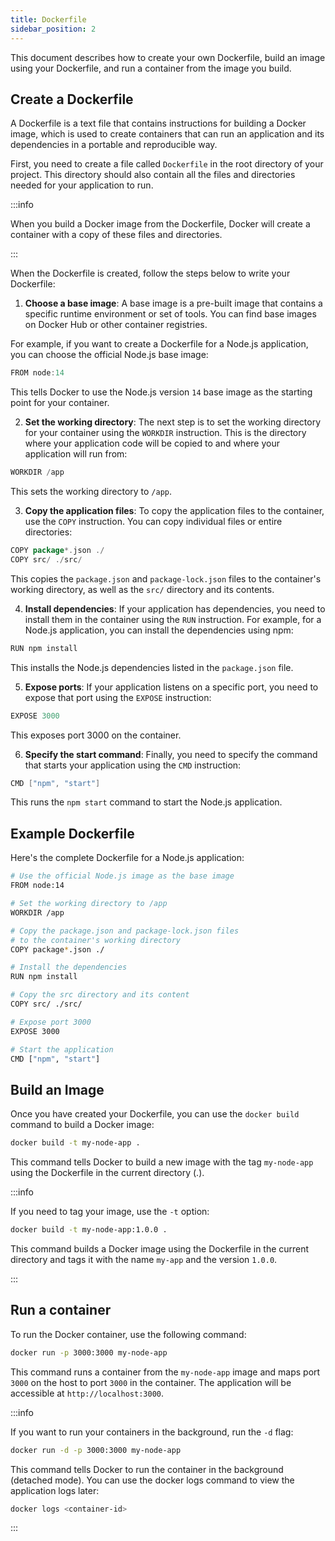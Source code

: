 ```yaml
---
title: Dockerfile
sidebar_position: 2
---
```


This document describes how to create your own Dockerfile, build an image using your Dockerfile, and run a container from the image you build.

## Create a Dockerfile

A Dockerfile is a text file that contains instructions for building a Docker image, which is used to create containers that can run an application and its dependencies in a portable and reproducible way.

First, you need to create a file called `Dockerfile` in the root directory of your project. This directory should also contain all the files and directories needed for your application to run. 

:::info

When you build a Docker image from the Dockerfile, Docker will create a container with a copy of these files and directories.

:::

When the Dockerfile is created, follow the steps below to write your Dockerfile:

1. **Choose a base image**: A base image is a pre-built image that contains a specific runtime environment or set of tools. You can find base images on Docker Hub or other container registries.

  For example, if you want to create a Dockerfile for a Node.js application, you can choose the official Node.js base image:

  ```go
  FROM node:14
  ```

  This tells Docker to use the Node.js version `14` base image as the starting point for your container.

2. **Set the working directory**: The next step is to set the working directory for your container using the `WORKDIR` instruction. This is the directory where your application code will be copied to and where your application will run from:

  ```go
  WORKDIR /app
  ```

  This sets the working directory to `/app`.

3. **Copy the application files**: To copy the application files to the container, use the `COPY` instruction. You can copy individual files or entire directories:

  ```go
  COPY package*.json ./
  COPY src/ ./src/
  ```

  This copies the `package.json` and `package-lock.json` files to the container's working directory, as well as the `src/` directory and its contents.

4. **Install dependencies**: If your application has dependencies, you need to install them in the container using the `RUN` instruction. For example, for a Node.js application, you can install the dependencies using npm:

  ```bash
  RUN npm install
  ```
  This installs the Node.js dependencies listed in the `package.json` file.

5. **Expose ports**: If your application listens on a specific port, you need to expose that port using the `EXPOSE` instruction:

  ```go
  EXPOSE 3000
  ```
  This exposes port 3000 on the container.

6. **Specify the start command**: Finally, you need to specify the command that starts your application using the `CMD` instruction:

  ```go
  CMD ["npm", "start"]
  ```

  This runs the `npm start` command to start the Node.js application.


## Example Dockerfile

Here's the complete Dockerfile for a Node.js application:

```bash
# Use the official Node.js image as the base image
FROM node:14

# Set the working directory to /app
WORKDIR /app

# Copy the package.json and package-lock.json files 
# to the container's working directory
COPY package*.json ./

# Install the dependencies
RUN npm install

# Copy the src directory and its content
COPY src/ ./src/

# Expose port 3000
EXPOSE 3000

# Start the application
CMD ["npm", "start"]
```

## Build an Image

Once you have created your Dockerfile, you can use the `docker build` command to build a Docker image:

```bash
docker build -t my-node-app .
```

This command tells Docker to build a new image with the tag `my-node-app` using the Dockerfile in the current directory (.).

:::info

If you need to tag your image, use the `-t` option:

```bash
docker build -t my-node-app:1.0.0 .
```

This command builds a Docker image using the Dockerfile in the current directory and tags it with the name `my-app` and the version `1.0.0`.

:::

## Run a container

To run the Docker container, use the following command:

```bash
docker run -p 3000:3000 my-node-app
```

This command runs a container from the `my-node-app` image and maps port `3000` on the host to port `3000` in the container. The application will be accessible at `http://localhost:3000`.

:::info

If you want to run your containers in the background, run the `-d` flag:

```bash
docker run -d -p 3000:3000 my-node-app
```

This command tells Docker to run the container in the background (detached mode). You can use the docker logs command to view the application logs later:

```bash
docker logs <container-id>
```

:::
